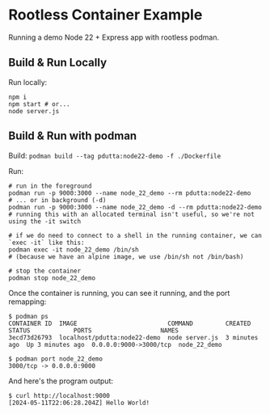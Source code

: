 # Rootless Container Example

Running a demo Node 22 + Express app with rootless podman.


## Build & Run Locally

Run locally:

```shell
npm i
npm start # or...
node server.js
```

## Build & Run with podman

Build: `podman build --tag pdutta:node22-demo -f ./Dockerfile`

Run:

```shell
# run in the foreground
podman run -p 9000:3000 --name node_22_demo --rm pdutta:node22-demo
# ... or in background (-d)
podman run -p 9000:3000 --name node_22_demo -d --rm pdutta:node22-demo
# running this with an allocated terminal isn't useful, so we're not using the -it switch

# if we do need to connect to a shell in the running container, we can `exec -it` like this:
podman exec -it node_22_demo /bin/sh
# (because we have an alpine image, we use /bin/sh not /bin/bash)

# stop the container
podman stop node_22_demo
```

Once the container is running, you can see it running, and the port remapping:

```
$ podman ps
CONTAINER ID  IMAGE                         COMMAND         CREATED        STATUS            PORTS                   NAMES
3ecd73d26793  localhost/pdutta:node22-demo  node server.js  3 minutes ago  Up 3 minutes ago  0.0.0.0:9000->3000/tcp  node_22_demo

$ podman port node_22_demo
3000/tcp -> 0.0.0.0:9000
```

And here's the program output:

```
$ curl http://localhost:9000
[2024-05-11T22:06:28.204Z] Hello World!
```

